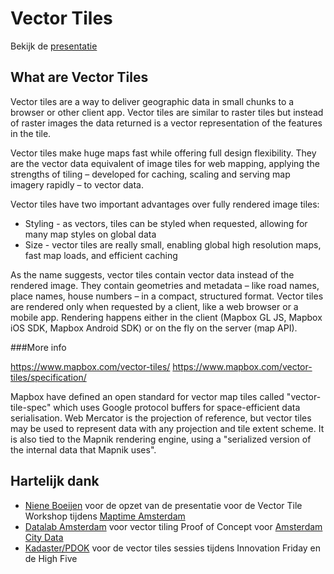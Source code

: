# Vector Tiles

Bekijk de [presentatie](https://emacgillavry.github.io/foss4gnl-vector-tiles/)

## What are Vector Tiles

Vector tiles are a way to deliver geographic data in small chunks to a browser or other client app. Vector tiles are similar to raster tiles but instead of raster images the data returned is a vector representation of the features in the tile. 

Vector tiles make huge maps fast while offering full design flexibility. They are the vector data equivalent of image tiles for web mapping, applying the strengths of tiling – developed for caching, scaling and serving map imagery rapidly – to vector data.


Vector tiles have two important advantages over fully rendered image tiles:

* Styling - as vectors, tiles can be styled when requested, allowing for many map styles on global data
* Size - vector tiles are really small, enabling global high resolution maps, fast map loads, and efficient caching

As the name suggests, vector tiles contain vector data instead of the rendered image. They contain geometries and metadata – like road names, place names, house numbers – in a compact, structured format. Vector tiles are rendered only when requested by a client, like a web browser or a mobile app. Rendering happens either in the client (Mapbox GL JS, Mapbox iOS SDK, Mapbox Android SDK) or on the fly on the server (map API). 

###More info

https://www.mapbox.com/vector-tiles/
https://www.mapbox.com/vector-tiles/specification/

Mapbox have defined an open standard for vector map tiles called "vector-tile-spec" which uses Google protocol buffers for space-efficient data serialisation. Web Mercator is the projection of reference, but vector tiles may be used to represent data with any projection and tile extent scheme. It is also tied to the Mapnik rendering engine, using a "serialized version of the internal data that Mapnik uses".

## Hartelijk dank

* [Niene Boeijen](https://github.com/maptime-ams/vector-tiles-workshop) voor de opzet van de presentatie voor de Vector Tile Workshop tijdens [Maptime Amsterdam](https://www.meetup.com/Maptime-AMS/events/240179385/)
* [Datalab Amsterdam](https://www.amsterdam.nl/bestuur-organisatie/organisatie/overige/datalab-amsterdam/) voor vector tiling Proof of Concept voor 
[Amsterdam City Data](https://data.amsterdam.nl)
* [Kadaster/PDOK](http://www.kadaster.nl) voor de vector tiles sessies tijdens Innovation Friday en de High Five
